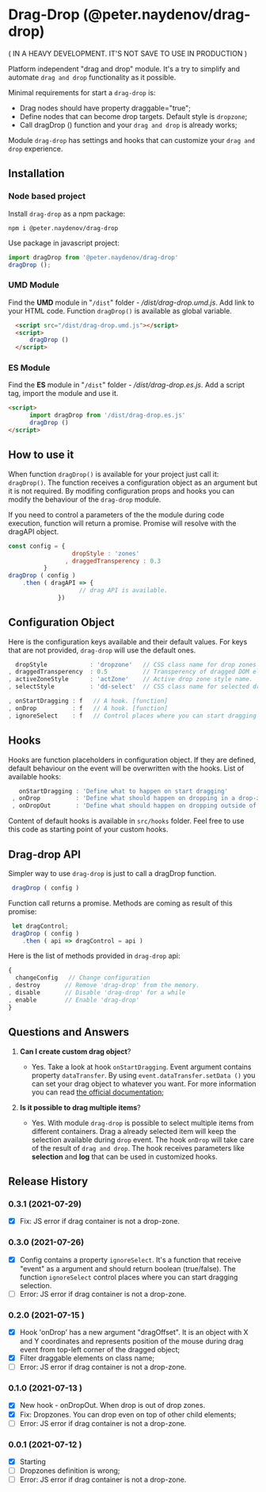 # Drag-Drop (@peter.naydenov/drag-drop)

( IN A HEAVY DEVELOPMENT. IT'S NOT SAVE TO USE IN PRODUCTION )

Platform independent "drag and drop" module. It's a try to simplify and automate `drag and drop` functionality as it possible.

Minimal requirements for start a `drag-drop` is:
 - Drag nodes should have property draggable="true";
 - Define nodes that can become drop targets. Default style is `dropzone`;
 - Call dragDrop () function and your `drag and drop` is already works;
 
Module `drag-drop` has settings and hooks that can customize your `drag and drop` experience.









## Installation

### Node based project
Install `drag-drop` as a npm package:

```
npm i @peter.naydenov/drag-drop
```

Use package in javascript project:
```js
import dragDrop from '@peter.naydenov/drag-drop'
dragDrop ();
```



### UMD Module

Find the **UMD** module in "`/dist`" folder - */dist/drag-drop.umd.js*. Add link to your HTML code. Function `dragDrop()` is available as global variable.
```html
  <script src="/dist/drag-drop.umd.js"></script>
  <script>
      dragDrop ()
  </script>
```



### ES Module
Find the **ES** module in "`/dist`" folder - */dist/drag-drop.es.js*.  Add a script tag, import the module and use it.
```html
<script>
      import dragDrop from '/dist/drag-drop.es.js'
      dragDrop ()
</script>
```










## How to use it

When function `dragDrop()` is available for your project just call it: ` dragDrop()`. The function receives a configuration object as an argument but it is not required. By modifing configuration props and hooks you can modify the behaviour of the `drag-drop` module.

If you need to control a parameters of the the module during code execution, function will return a promise. Promise will resolve with the dragAPI object.

```js
const config = {
                  dropStyle : 'zones'
                , draggedTransperency : 0.3
          }
dragDrop ( config )
    .then ( dragAPI => {
                    // drag API is available. 
              })
```










## Configuration Object

Here is the configuration keys available and their default values. For keys that are not provided, `drag-drop` will use the default ones.

```js
  dropStyle            : 'dropzone'   // CSS class name for drop zones
, draggedTransperency  : 0.5          // Transperency of dragged DOM element
, activeZoneStyle      : 'actZone'    // Active drop zone style name.
, selectStyle          : 'dd-select'  // CSS class name for selected drag elements

, onStartDragging : f   // A hook. [function]
, onDrop          : f   // A hook. [function]
, ignoreSelect    : f   // Control places where you can start dragging a selection.
```









## Hooks
Hooks are function placeholders in configuration object. If they are defined, default behaviour on the event will be overwritten with the hooks. List of available hooks:
```js
   onStartDragging : 'Define what to happen on start dragging'
 , onDrop          : 'Define what should happen on dropping in a drop-zone'
 , onDropOut       : 'Define what should happen on dropping outside of the drop-zones'
```

Content of default hooks is available in `src/hooks` folder. Feel free to use this code as starting point of your custom hooks.










## Drag-drop API

Simpler way to use `drag-drop` is just to call a dragDrop function.

```js
 dragDrop ( config )
```

Function call returns a promise. Methods are coming as result of this promise:
```js
 let dragControl;
 dragDrop ( config )
    .then ( api => dragControl = api )
```

Here is the list of methods provided in `drag-drop` api:
```js
{
  changeConfig   // Change configuration
, destroy       // Remove 'drag-drop' from the memory.
, disable       // Disable 'drag-drop' for a while
, enable        // Enable 'drag-drop' 
}
```


## Questions and Answers

1. **Can I create custom drag object**?
    - Yes. Take a look at hook `onStartDragging`. Event argument contains property `dataTransfer`. By using `event.dataTransfer.setData ()` you can set your drag object to whatever you want. For more information you can read [the official documentation](https://developer.mozilla.org/en-US/docs/Web/API/DataTransfer/setData);

2. **Is it possible to drag multiple items**?
    - Yes. With module `drag-drop` is possible to select multiple items from different containers. Drag a already selected item will keep the selection available during `drop` event. The hook `onDrop` will take care of the result of `drag and drop`. The hook receives parameters like **selection** and **log** that can be used in customized hooks.





## Release History

### 0.3.1 (2021-07-29)
- [x] Fix: JS error if drag container is not a drop-zone.

### 0.3.0 (2021-07-26)
- [x] Config contains a property `ignoreSelect`. It's a function that receive "event" as a argument and should return boolean (true/false). The function `ignoreSelect` control places where you can start dragging selection.
- [ ] Error: JS error if drag container is not a drop-zone.

### 0.2.0 (2021-07-15 )
- [x] Hook 'onDrop' has a new argument "dragOffset". It is an object with X and Y coordinates and represents position of the mouse during drag event from top-left corner of the dragged object;
- [x] Filter draggable elements on class name; 
- [ ] Error: JS error if drag container is not a drop-zone.

### 0.1.0 (2021-07-13 )
- [x] New hook - onDropOut. When drop is out of drop zones.
- [x] Fix: Dropzones. You can drop even on top of other child elements;
- [ ] Error: JS error if drag container is not a drop-zone.

### 0.0.1 (2021-07-12 )
- [x] Starting
- [ ] Dropzones definition is wrong;
- [ ] Error: JS error if drag container is not a drop-zone.